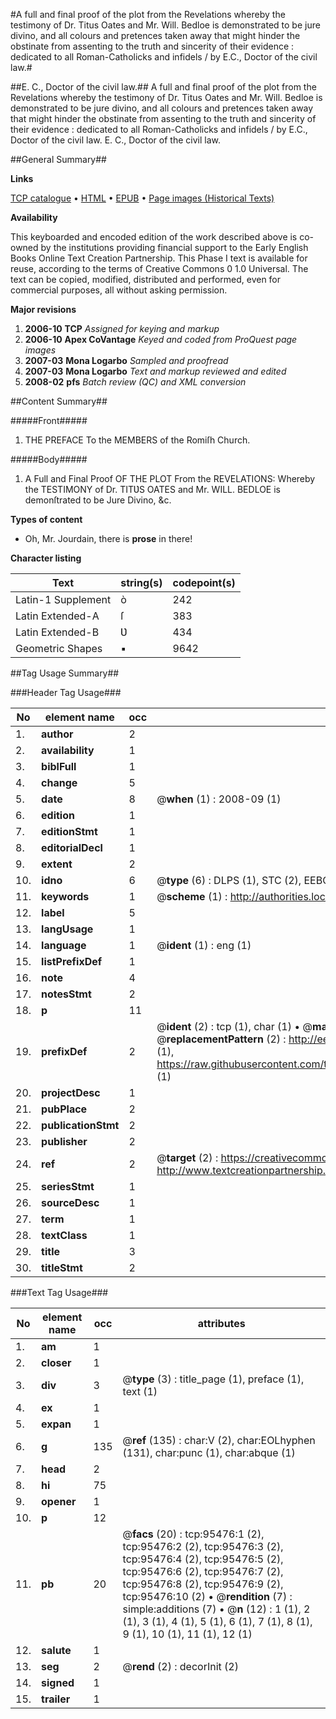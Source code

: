 #A full and final proof of the plot from the Revelations whereby the testimony of Dr. Titus Oates and Mr. Will. Bedloe is demonstrated to be jure divino, and all colours and pretences taken away that might hinder the obstinate from assenting to the truth and sincerity of their evidence : dedicated to all Roman-Catholicks and infidels / by E.C., Doctor of the civil law.#

##E. C., Doctor of the civil law.##
A full and final proof of the plot from the Revelations whereby the testimony of Dr. Titus Oates and Mr. Will. Bedloe is demonstrated to be jure divino, and all colours and pretences taken away that might hinder the obstinate from assenting to the truth and sincerity of their evidence : dedicated to all Roman-Catholicks and infidels / by E.C., Doctor of the civil law.
E. C., Doctor of the civil law.

##General Summary##

**Links**

[TCP catalogue](http://www.ota.ox.ac.uk/tcp/)  • 
[HTML](http://tei.it.ox.ac.uk/tcp/Texts-HTML/free/A31/A31907.html)  • 
[EPUB](http://tei.it.ox.ac.uk/tcp/Texts-EPUB/free/A31/A31907.epub) • 
[Page images (Historical Texts)](https://data.historicaltexts.jisc.ac.uk/view?pubId=eebo-12924716e&pageId=eebo-12924716e-95476-1)

**Availability**

This keyboarded and encoded edition of the
	       work described above is co-owned by the institutions
	       providing financial support to the Early English Books
	       Online Text Creation Partnership. This Phase I text is
	       available for reuse, according to the terms of Creative
	       Commons 0 1.0 Universal. The text can be copied,
	       modified, distributed and performed, even for
	       commercial purposes, all without asking permission.

**Major revisions**

1. __2006-10__ __TCP__ *Assigned for keying and markup*
1. __2006-10__ __Apex CoVantage__ *Keyed and coded from ProQuest page images*
1. __2007-03__ __Mona Logarbo__ *Sampled and proofread*
1. __2007-03__ __Mona Logarbo__ *Text and markup reviewed and edited*
1. __2008-02__ __pfs__ *Batch review (QC) and XML conversion*

##Content Summary##

#####Front#####

1. THE PREFACE To the MEMBERS of the Romiſh Church.

#####Body#####

1. A Full and Final Proof OF THE PLOT From the REVELATIONS: Whereby the TESTIMONY of Dr. TITƲS OATES and Mr. WILL. BEDLOE is demonſtrated to be Jure Divino, &c.

**Types of content**

  * Oh, Mr. Jourdain, there is **prose** in there!

**Character listing**


|Text|string(s)|codepoint(s)|
|---|---|---|
|Latin-1 Supplement|ò|242|
|Latin Extended-A|ſ|383|
|Latin Extended-B|Ʋ|434|
|Geometric Shapes|▪|9642|

##Tag Usage Summary##

###Header Tag Usage###

|No|element name|occ|attributes|
|---|---|---|---|
|1.|__author__|2||
|2.|__availability__|1||
|3.|__biblFull__|1||
|4.|__change__|5||
|5.|__date__|8| @__when__ (1) : 2008-09 (1)|
|6.|__edition__|1||
|7.|__editionStmt__|1||
|8.|__editorialDecl__|1||
|9.|__extent__|2||
|10.|__idno__|6| @__type__ (6) : DLPS (1), STC (2), EEBO-CITATION (1), OCLC (1), VID (1)|
|11.|__keywords__|1| @__scheme__ (1) : http://authorities.loc.gov/ (1)|
|12.|__label__|5||
|13.|__langUsage__|1||
|14.|__language__|1| @__ident__ (1) : eng (1)|
|15.|__listPrefixDef__|1||
|16.|__note__|4||
|17.|__notesStmt__|2||
|18.|__p__|11||
|19.|__prefixDef__|2| @__ident__ (2) : tcp (1), char (1)  •  @__matchPattern__ (2) : ([0-9\-]+):([0-9IVX]+) (1), (.+) (1)  •  @__replacementPattern__ (2) : http://eebo.chadwyck.com/downloadtiff?vid=$1&page=$2 (1), https://raw.githubusercontent.com/textcreationpartnership/Texts/master/tcpchars.xml#$1 (1)|
|20.|__projectDesc__|1||
|21.|__pubPlace__|2||
|22.|__publicationStmt__|2||
|23.|__publisher__|2||
|24.|__ref__|2| @__target__ (2) : https://creativecommons.org/publicdomain/zero/1.0/ (1), http://www.textcreationpartnership.org/docs/. (1)|
|25.|__seriesStmt__|1||
|26.|__sourceDesc__|1||
|27.|__term__|1||
|28.|__textClass__|1||
|29.|__title__|3||
|30.|__titleStmt__|2||


###Text Tag Usage###

|No|element name|occ|attributes|
|---|---|---|---|
|1.|__am__|1||
|2.|__closer__|1||
|3.|__div__|3| @__type__ (3) : title_page (1), preface (1), text (1)|
|4.|__ex__|1||
|5.|__expan__|1||
|6.|__g__|135| @__ref__ (135) : char:V (2), char:EOLhyphen (131), char:punc (1), char:abque (1)|
|7.|__head__|2||
|8.|__hi__|75||
|9.|__opener__|1||
|10.|__p__|12||
|11.|__pb__|20| @__facs__ (20) : tcp:95476:1 (2), tcp:95476:2 (2), tcp:95476:3 (2), tcp:95476:4 (2), tcp:95476:5 (2), tcp:95476:6 (2), tcp:95476:7 (2), tcp:95476:8 (2), tcp:95476:9 (2), tcp:95476:10 (2)  •  @__rendition__ (7) : simple:additions (7)  •  @__n__ (12) : 1 (1), 2 (1), 3 (1), 4 (1), 5 (1), 6 (1), 7 (1), 8 (1), 9 (1), 10 (1), 11 (1), 12 (1)|
|12.|__salute__|1||
|13.|__seg__|2| @__rend__ (2) : decorInit (2)|
|14.|__signed__|1||
|15.|__trailer__|1||
